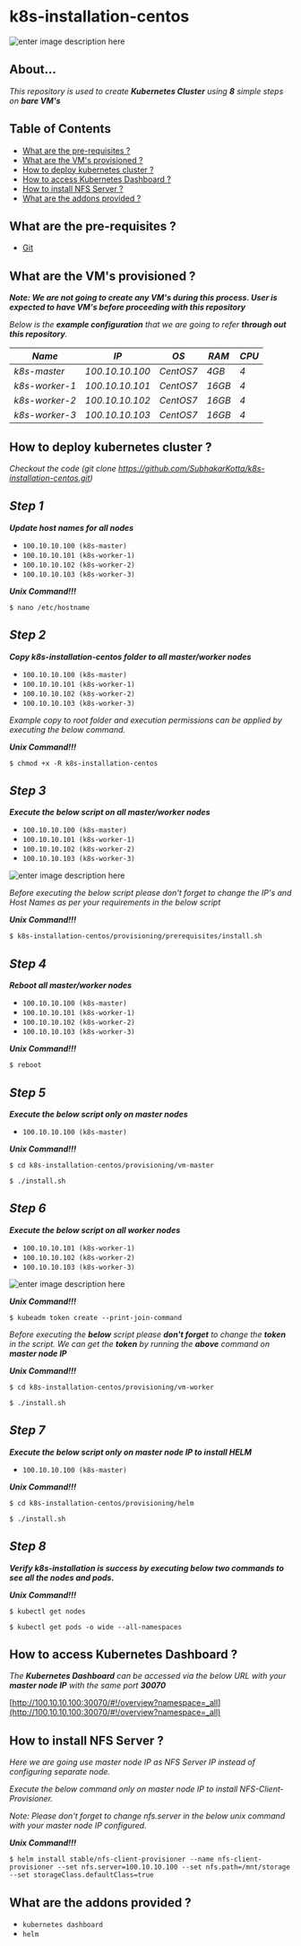 # k8s-installation-centos
![enter image description here](https://lh3.googleusercontent.com/XLVR6VqsqNEAjfIBec5vSu1ke5e1U7fLGuKvCWZP8R-zsG_9eZRtP8VO4dBVkBPqwEt6WVDp-VQuww)
## About...

*This repository is used to create ***Kubernetes Cluster*** using **8** simple steps on ***bare VM's**** 


## Table of Contents

* [What are the pre-requisites ?](#pre-requisites)
* [What are the VM's provisioned ?](#configuration)
* [How to deploy kubernetes cluster ?](#deploy)
* [How to access Kubernetes Dashboard ?](#dashboard)
* [How to install NFS Server ?](#addons)
* [What are the addons provided ?](#addons)


<a id="pre-requisites"></a>
## What are the pre-requisites ?
* [Git](https://git-scm.com/downloads "Git")


<a id="configuration"></a>
## What are the VM's provisioned ?

***Note: We are not going to create any VM's during this process. User is expected to have VM's before proceeding with this repository***

*Below is the ***example configuration*** that we are going to refer ***through out this repository***.*

*Name*|*IP*|*OS*|*RAM*|*CPU*|
|----|----|----|----|----|
*k8s-master*   |*100.10.10.100*|*CentOS7*|*4GB* |*4*|
*k8s-worker-1* |*100.10.10.101*|*CentOS7*|*16GB*|*4*|
*k8s-worker-2* |*100.10.10.102*|*CentOS7*|*16GB*|*4*|
*k8s-worker-3* |*100.10.10.103*|*CentOS7*|*16GB*|*4*|


<a id="deploy"></a>
## How to deploy kubernetes cluster ?

*Checkout the code  (git clone https://github.com/SubhakarKotta/k8s-installation-centos.git)* 

## ***Step 1***

***Update host names for all nodes***

* `100.10.10.100 (k8s-master)`
* `100.10.10.101 (k8s-worker-1)`
* `100.10.10.102 (k8s-worker-2)`
* `100.10.10.103 (k8s-worker-3)`

***Unix Command!!!***

`$ nano /etc/hostname` 


## ***Step 2***

***Copy k8s-installation-centos folder to all master/worker nodes***

* `100.10.10.100 (k8s-master)`
* `100.10.10.101 (k8s-worker-1)`
* `100.10.10.102 (k8s-worker-2)`
* `100.10.10.103 (k8s-worker-3)`

*Example copy to root folder and execution permissions can be applied by executing the below command.*

***Unix Command!!!***

`$ chmod +x -R k8s-installation-centos` 


## ***Step 3***

***Execute the below script on all master/worker nodes***

* `100.10.10.100 (k8s-master)`
* `100.10.10.101 (k8s-worker-1)`
* `100.10.10.102 (k8s-worker-2)`
* `100.10.10.103 (k8s-worker-3)`

![enter image description here](https://lh3.googleusercontent.com/ilOz9uQHxUPmMM1JKlg3uBHZoBFWsFkHdUu2gsxwJe679fwDgPQHdZ-vhHiNbrMJaPAJCxva8LYGqg)

*Before executing the below script please don't forget to change the IP's and Host Names as per your requirements in the below script*


  ***Unix Command!!!***
  
 `$ k8s-installation-centos/provisioning/prerequisites/install.sh`


## ***Step 4***

***Reboot all master/worker nodes***

* `100.10.10.100 (k8s-master)`
* `100.10.10.101 (k8s-worker-1)`
* `100.10.10.102 (k8s-worker-2)`
* `100.10.10.103 (k8s-worker-3)`

***Unix Command!!!***

 `$ reboot`

## ***Step 5***

***Execute the below script only on master nodes***

* `100.10.10.100 (k8s-master)`

***Unix Command!!!***

`$ cd k8s-installation-centos/provisioning/vm-master`

`$ ./install.sh`


## ***Step 6***

***Execute the below script on all worker nodes***

* `100.10.10.101 (k8s-worker-1)`
* `100.10.10.102 (k8s-worker-2)`
* `100.10.10.103 (k8s-worker-3)`

![enter image description here](https://lh3.googleusercontent.com/uz3dGNIXtUP9sFZNrDE3EOLbRjh7j96hIa1_g_Uf7bu23DEvn-phgyaP3QVzWGbI0EtlvWW9IS6nNQ)

  ***Unix Command!!!***
  
`$ kubeadm token create --print-join-command`

*Before executing the ***below*** script please ***don't forget*** to change the ***token*** in the script. We can get the ***token*** by running the ***above*** command on* ***master node IP***  

  ***Unix Command!!!***
  
`$ cd k8s-installation-centos/provisioning/vm-worker`

`$ ./install.sh`



## ***Step 7***

***Execute the below script only on master node IP to install HELM***

* `100.10.10.100 (k8s-master)`

***Unix Command!!!***

`$ cd k8s-installation-centos/provisioning/helm`

`$ ./install.sh`

## ***Step 8***
***Verify k8s-installation is success by executing below two commands to see all the nodes and pods.***

***Unix Command!!!***

`$ kubectl get nodes`

`$ kubectl get pods -o wide --all-namespaces`


<a id="dashboard"></a>

## How to access Kubernetes Dashboard ?

*The ***Kubernetes Dashboard*** can be accessed via the below URL with your ***master node IP*** with the same port ***30070****

[http://100.10.10.100:30070/#!/overview?namespace=_all](http://100.10.10.100:30070/#!/overview?namespace=_all)


<a id="nfs-configuration"></a>

## How to install NFS Server ?


*Here we are going use master node IP as NFS Server IP instead of configuring separate node.*

*Execute the below command only on master node IP to install NFS-Client-Provisioner.*

*Note: Please don't forget to change nfs.server in the below unix command with your master node IP configured.*


***Unix Command!!!***

`$ helm install stable/nfs-client-provisioner --name nfs-client-provisioner --set nfs.server=100.10.10.100 --set nfs.path=/mnt/storage --set storageClass.defaultClass=true`

<a id="addons"></a>
## What are the addons provided ?
* `kubernetes dashboard`
* `helm`
